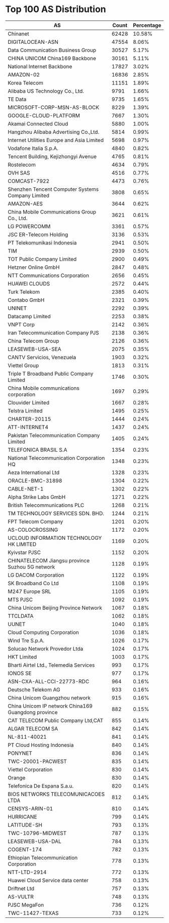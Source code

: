 # Top 100 AS Distribution
| AS | Count | Percentage |
|----|----|----|
| Chinanet | 62428 | 10.58% |
| DIGITALOCEAN-ASN | 47554 | 8.06% |
| Data Communication Business Group | 30527 | 5.17% |
| CHINA UNICOM China169 Backbone | 30161 | 5.11% |
| National Internet Backbone | 17827 | 3.02% |
| AMAZON-02 | 16836 | 2.85% |
| Korea Telecom | 11151 | 1.89% |
| Alibaba US Technology Co., Ltd. | 9791 | 1.66% |
| TE Data | 9735 | 1.65% |
| MICROSOFT-CORP-MSN-AS-BLOCK | 8229 | 1.39% |
| GOOGLE-CLOUD-PLATFORM | 7667 | 1.30% |
| Akamai Connected Cloud | 5880 | 1.00% |
| Hangzhou Alibaba Advertising Co.,Ltd. | 5814 | 0.99% |
| Internet Utilities Europe and Asia Limited | 5698 | 0.97% |
| Vodafone Italia S.p.A. | 4840 | 0.82% |
| Tencent Building, Kejizhongyi Avenue | 4765 | 0.81% |
| Rostelecom | 4634 | 0.79% |
| OVH SAS | 4516 | 0.77% |
| COMCAST-7922 | 4473 | 0.76% |
| Shenzhen Tencent Computer Systems Company Limited | 3808 | 0.65% |
| AMAZON-AES | 3644 | 0.62% |
| China Mobile Communications Group Co., Ltd. | 3621 | 0.61% |
| LG POWERCOMM | 3361 | 0.57% |
| JSC ER-Telecom Holding | 3136 | 0.53% |
| PT Telekomunikasi Indonesia | 2941 | 0.50% |
| TIM | 2939 | 0.50% |
| TOT Public Company Limited | 2900 | 0.49% |
| Hetzner Online GmbH | 2847 | 0.48% |
| NTT Communications Corporation | 2656 | 0.45% |
| HUAWEI CLOUDS | 2572 | 0.44% |
| Turk Telekom | 2385 | 0.40% |
| Contabo GmbH | 2321 | 0.39% |
| UNINET | 2292 | 0.39% |
| Datacamp Limited | 2253 | 0.38% |
| VNPT Corp | 2142 | 0.36% |
| Iran Telecommunication Company PJS | 2138 | 0.36% |
| China Telecom Group | 2126 | 0.36% |
| LEASEWEB-USA-SEA | 2075 | 0.35% |
| CANTV Servicios, Venezuela | 1903 | 0.32% |
| Viettel Group | 1813 | 0.31% |
| Triple T Broadband Public Company Limited | 1746 | 0.30% |
| China Mobile communications corporation | 1697 | 0.29% |
| Clouvider Limited | 1667 | 0.28% |
| Telstra Limited | 1495 | 0.25% |
| CHARTER-20115 | 1444 | 0.24% |
| ATT-INTERNET4 | 1437 | 0.24% |
| Pakistan Telecommunication Company Limited | 1405 | 0.24% |
| TELEFONICA BRASIL S.A | 1354 | 0.23% |
| National Telecommunication Corporation HQ | 1348 | 0.23% |
| Aeza International Ltd | 1328 | 0.23% |
| ORACLE-BMC-31898 | 1304 | 0.22% |
| CABLE-NET-1 | 1302 | 0.22% |
| Alpha Strike Labs GmbH | 1271 | 0.22% |
| British Telecommunications PLC | 1268 | 0.21% |
| TM TECHNOLOGY SERVICES SDN. BHD. | 1244 | 0.21% |
| FPT Telecom Company | 1201 | 0.20% |
| AS-COLOCROSSING | 1172 | 0.20% |
| UCLOUD INFORMATION TECHNOLOGY HK LIMITED | 1169 | 0.20% |
| Kyivstar PJSC | 1152 | 0.20% |
| CHINATELECOM Jiangsu province Suzhou 5G network | 1128 | 0.19% |
| LG DACOM Corporation | 1122 | 0.19% |
| SK Broadband Co Ltd | 1108 | 0.19% |
| M247 Europe SRL | 1105 | 0.19% |
| MTS PJSC | 1092 | 0.19% |
| China Unicom Beijing Province Network | 1067 | 0.18% |
| TTCLDATA | 1062 | 0.18% |
| UUNET | 1040 | 0.18% |
| Cloud Computing Corporation | 1036 | 0.18% |
| Wind Tre S.p.A. | 1026 | 0.17% |
| Solucao Network Provedor Ltda | 1024 | 0.17% |
| HKT Limited | 1003 | 0.17% |
| Bharti Airtel Ltd., Telemedia Services | 993 | 0.17% |
| IONOS SE | 977 | 0.17% |
| ASN-CXA-ALL-CCI-22773-RDC | 964 | 0.16% |
| Deutsche Telekom AG | 933 | 0.16% |
| China Unicom Guangzhou network | 915 | 0.16% |
| China Unicom IP network China169 Guangdong province | 882 | 0.15% |
| CAT TELECOM Public Company Ltd,CAT | 855 | 0.14% |
| ALGAR TELECOM SA | 842 | 0.14% |
| NL-811-40021 | 841 | 0.14% |
| PT Cloud Hosting Indonesia | 840 | 0.14% |
| PONYNET | 836 | 0.14% |
| TWC-20001-PACWEST | 835 | 0.14% |
| Viettel Corporation | 830 | 0.14% |
| Orange | 830 | 0.14% |
| Telefonica De Espana S.a.u. | 820 | 0.14% |
| BIOS NETWORKS TELECOMUNICACOES LTDA | 812 | 0.14% |
| CENSYS-ARIN-01 | 810 | 0.14% |
| HURRICANE | 799 | 0.14% |
| LATITUDE-SH | 793 | 0.13% |
| TWC-10796-MIDWEST | 787 | 0.13% |
| LEASEWEB-USA-DAL | 784 | 0.13% |
| COGENT-174 | 782 | 0.13% |
| Ethiopian Telecommunication Corporation | 778 | 0.13% |
| NTT-LTD-2914 | 772 | 0.13% |
| Huawei Cloud Service data center | 758 | 0.13% |
| Driftnet Ltd | 757 | 0.13% |
| AS-VULTR | 748 | 0.13% |
| PJSC MegaFon | 736 | 0.12% |
| TWC-11427-TEXAS | 733 | 0.12% |
